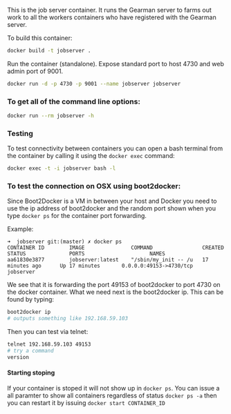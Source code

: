 This is the job server container. It runs the Gearman server to farms out work to all the workers containers who have registered with the Gearman server.

To build this container:
```sh
docker build -t jobserver .
```

Run the container (standalone). Expose standard port to host 4730 and web admin port of 9001.
```sh
docker run -d -p 4730 -p 9001 --name jobserver jobserver
```


### To get all of the command line options:
```sh
docker run --rm jobserver -h
```

### Testing
To test connectivity between containers you can open a bash terminal from the container by calling it using the `docker exec` command:
```sh
docker exec -t -i jobserver bash -l
```

### To test the connection on OSX using boot2docker:
Since Boot2Docker is a VM in between your host and Docker you need to use the ip address of boot2docker and the random port shown when you type `docker ps` for the container port forwarding.

Example:
```
➜  jobserver git:(master) ✗ docker ps
CONTAINER ID        IMAGE               COMMAND                CREATED             STATUS              PORTS                     NAMES
aa61830e3877        jobserver:latest    "/sbin/my_init -- /u   17 minutes ago      Up 17 minutes       0.0.0.0:49153->4730/tcp   jobserver
```

We see that it is forwarding the port 49153 of boot2docker to port 4730 on the docker container. What we need next is the boot2docker ip. This can be found by typing:
```sh
boot2docker ip
# outputs something like 192.168.59.103
```
Then you can test via telnet:
```sh
telnet 192.168.59.103 49153
# try a command
version
```


#### Starting stoping
If your container is stoped it will not show up in `docker ps`. You can issue a all paramter to show all containers regardless of status `docker ps -a` then you can restart it by issuing `docker start CONTAINER_ID`
